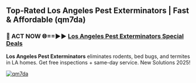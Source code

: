 ## Top-Rated Los Angeles Pest Exterminators | Fast & Affordable (qm7da)

<h3>🐜 ACT NOW 🌐==►► <a href="https://tinyurl.com/2dysvsjj" rel="nofollow">Los Angeles Pest Exterminators Special Deals</a></h3>

**Los Angeles Pest Exterminators** eliminates rodents, bed bugs, and termites in LA homes. Get free inspections + same-day service. New Solutions 2025!

[![qm7da](https://i.imgur.com/JCYaghj.jpeg)](https://tinyurl.com/2dysvsjj)